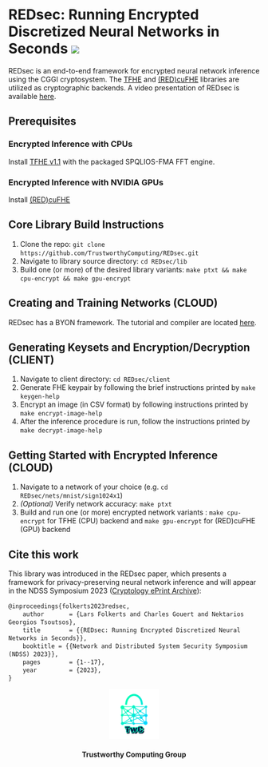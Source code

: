 # REDsec: Running Encrypted Discretized Neural Networks in Seconds  <a href="https://github.com/TrustworthyComputing/REDsec/blob/main/LICENSE"><img src="https://img.shields.io/badge/license-MIT-blue.svg"></a> </h1>
REDsec is an end-to-end framework for encrypted
neural network inference using the CGGI cryptosystem. The [TFHE](https://github.com/tfhe/tfhe)
and [(RED)cuFHE](https://github.com/TrustworthyComputing/REDcuFHE) libraries are
utilized as cryptographic backends. A video presentation of REDsec is available [here](https://drive.google.com/file/d/19DTRfBerJ_CbMYzo2dTH1qdvWbZ0eecL/view?usp=sharing).

## Prerequisites
### Encrypted Inference with CPUs
Install [TFHE v1.1](https://github.com/tfhe/tfhe) with the packaged SPQLIOS-FMA FFT
engine.
### Encrypted Inference with NVIDIA GPUs
Install [(RED)cuFHE](https://github.com/TrustworthyComputing/REDcuFHE)

## Core Library Build Instructions
1. Clone the repo:  `git clone https://github.com/TrustworthyComputing/REDsec.git`
2. Navigate to library source directory: `cd REDsec/lib`
3. Build one (or more) of the desired library variants: `make ptxt && make cpu-encrypt && make gpu-encrypt` 

## Creating and Training Networks (CLOUD)
REDsec has a BYON framework. The tutorial and compiler are located [here](https://github.com/TrustworthyComputing/REDsec/compiler).

## Generating Keysets and Encryption/Decryption (CLIENT)
1. Navigate to client directory: `cd REDsec/client`
2. Generate FHE keypair by following the brief instructions printed by `make keygen-help`
3. Encrypt an image (in CSV format) by following instructions printed by `make
   encrypt-image-help`
4. After the inference procedure is run, follow the instructions printed by
   `make decrypt-image-help`

## Getting Started with Encrypted Inference (CLOUD)
1. Navigate to a network of your choice (e.g. `cd REDsec/nets/mnist/sign1024x1`)
2. _(Optional)_ Verify network accuracy: `make ptxt` 
3. Build and run one (or more) encrypted network variants : `make cpu-encrypt` for TFHE
   (CPU) backend and `make gpu-encrypt` for (RED)cuFHE (GPU) backend

## Cite this work
This library was introduced in the REDsec paper, which presents a framework for
privacy-preserving neural network inference and will appear in the NDSS
Symposium 2023 ([Cryptology ePrint
Archive](https://eprint.iacr.org/2021/1100.pdf)):
```
@inproceedings{folkerts2023redsec,
    author       = {Lars Folkerts and Charles Gouert and Nektarios Georgios Tsoutsos},
    title        = {{REDsec: Running Encrypted Discretized Neural Networks in Seconds}},
    booktitle = {{Network and Distributed System Security Symposium (NDSS) 2023}},
    pages        = {1--17},
    year         = {2023},
}
```

<p align="center">
    <img src="./logos/twc.png" height="20%" width="20%">
</p>
<h4 align="center">Trustworthy Computing Group</h4>
